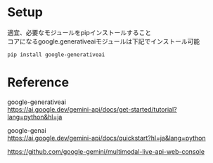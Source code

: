 # Setup

適宜、必要なモジュールをpipインストールすること  
コアになるgoogle.generativeaiモジュールは下記でインストール可能

```
pip install google-generativeai
```


# Reference

google-generativeai  
https://ai.google.dev/gemini-api/docs/get-started/tutorial?lang=python&hl=ja

google-genai  
https://ai.google.dev/gemini-api/docs/quickstart?hl=ja&lang=python

https://github.com/google-gemini/multimodal-live-api-web-console